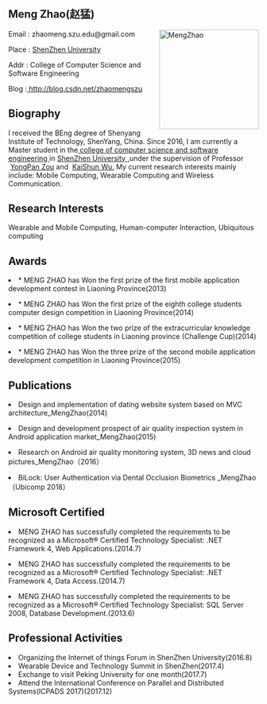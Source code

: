 



## Meng Zhao(赵猛)  
<img src="https://MengZhao2017.github.io/zm.jpg" width="200" height="200" align="right"  alt="MengZhao"/>
<p align="left">Email : zhaomeng.szu.edu@gmail.com</p>
<p align="left">Place : <a href="http://www.szu.edu.cn ">ShenZhen University </a></p>
<p align="left">Addr : College of Computer Science and Software Engineering </p>
<p> Blog :<a href=" http://blog.csdn.net/zhaomengszu"> http://blog.csdn.net/zhaomengszu</a></p>



## Biography
I received the BEng degree of Shenyang Institute of Technology, ShenYang, China. Since 2016, I am currently a Master student in the<a href="http://csse.szu.edu.cn/cn/index"> college of computer science and software engineering </a> in <a href="http://www.szu.edu.cn ">ShenZhen University </a>,under the supervision of Professor &nbsp;<a href=" https://yongpanzou.github.io/">YongPan Zou</a> and &nbsp;<a href="http://www.kaishunwu.com/index.html">KaiShun Wu.</a>  My current research interests mainly include: Mobile Computing, Wearable Computing and Wireless Communication. 


## Research Interests 
Wearable and Mobile Computing, Human-computer Interaction, Ubiquitous computing

## Awards
<p><li>* MENG ZHAO has Won the first prize of the first mobile application development contest in Liaoning Province(2013)</li></p>
<p><li>* MENG ZHAO has Won the first prize of the eighth college students computer design competition in Liaoning Province(2014)</li></p>
<p><li>* MENG ZHAO has Won the two prize of the extracurricular knowledge competition of college students in Liaoning province (Challenge Cup)(2014)</li></p>
<p><li>* MENG ZHAO has Won the three prize of the second mobile application development competition in Liaoning Province(2015)</li></p>

## Publications
<p><li>Design and implementation of dating website system based on MVC architecture_MengZhao(2014)</li></p>
<p><li>Design and development prospect of air quality inspection system in Android application market_MengZhao(2015)</li></p>
<p><li>Research on Android air quality monitoring system, 3D news and cloud pictures_MengZhao（2016）</li></P>
<p><li>BiLock: User Authentication via Dental Occlusion Biometrics _MengZhao（Ubicomp 2018）</li></P>
 

## Microsoft Certified
<p><li> MENG ZHAO has successfully completed the requirements to be recognized as a Microsoft® Certified Technology
Specialist: .NET Framework 4, Web Applications.(2014.7)</li></p>
<p><li> MENG ZHAO has successfully completed the requirements to be recognized as a Microsoft® Certified Technology
Specialist: .NET Framework 4, Data Access.(2014.7)</li></p>
<p><li> MENG ZHAO has successfully completed the requirements to be recognized as a Microsoft® Certified Technology
Specialist: SQL Server 2008, Database Development.(2013.6)</li></p>

## Professional Activities
<li>Organizing the Internet of things Forum in ShenZhen University(2016.8)</li>
<li>Wearable Device and Technology Summit in ShenZhen(2017.4)</li>
<li>Exchange to visit Peking University for one month(2017.7)</li>
<li>Attend the International Conference on Parallel and Distributed Systems(ICPADS 2017)(2017.12)</li>

<script type="text/javascript" id="clustrmaps" src="//cdn.clustrmaps.com/map_v2.js?d=YKhH33m0t731eMKTCB9frgfq8Fke-c6oczwpN9o8F1A&cl=ffffff&w=a"></script>
